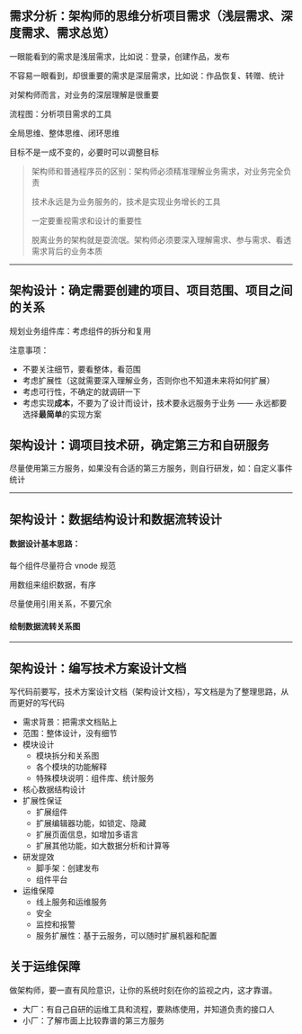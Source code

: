 ## 需求分析：架构师的思维分析项目需求（浅层需求、深度需求、需求总览）

一眼能看到的需求是浅层需求，比如说：登录，创建作品，发布

不容易一眼看到，却很重要的需求是深层需求，比如说：作品恢复、转赠、统计

对架构师而言，对业务的深层理解是很重要

流程图：分析项目需求的工具

全局思维、整体思维、闭环思维

目标不是一成不变的，必要时可以调整目标

> 架构师和普通程序员的区别：架构师必须精准理解业务需求，对业务完全负责
>
> 技术永远是为业务服务的，技术是实现业务增长的工具
>
> 一定要重视需求和设计的重要性
>
> 脱离业务的架构就是耍流氓。架构师必须要深入理解需求、参与需求、看透需求背后的业务本质


------------------------

## 架构设计：确定需要创建的项目、项目范围、项目之间的关系

规划业务组件库：考虑组件的拆分和复用

注意事项：
<ul>
<li>不要关注细节，要看整体，看范围</li>
<li>考虑扩展性（这就需要深入理解业务，否则你也不知道未来将如何扩展）</li>
<li>考虑可行性，不确定的就调研一下</li>
<li>考虑实现<strong>成本</strong>，不要为了设计而设计，技术要永远服务于业务 —— 永远都要选择<strong>最简单</strong>的实现方案</li>
</ul>

## 架构设计：调项目技术研，确定第三方和自研服务

尽量使用第三方服务，如果没有合适的第三方服务，则自行研发，如：自定义事件统计

------------------------

## 架构设计：数据结构设计和数据流转设计


#### 数据设计基本思路：

每个组件尽量符合 vnode 规范

用数组来组织数据，有序

尽量使用引用关系，不要冗余

#### 绘制数据流转关系图

------------------------

## 架构设计：编写技术方案设计文档

写代码前要写，技术方案设计文档（架构设计文档），写文档是为了整理思路，从而更好的写代码

<div class="cl-preview-section"><ul>
<li>需求背景：把需求文档贴上</li>
<li>范围：整体设计，没有细节</li>
<li>模块设计
<ul>
<li>模块拆分和关系图</li>
<li>各个模块的功能解释</li>
<li>特殊模块说明：组件库、统计服务</li>
</ul>
</li>
<li>核心数据结构设计</li>
<li>扩展性保证
<ul>
<li>扩展组件</li>
<li>扩展编辑器功能，如锁定、隐藏</li>
<li>扩展页面信息，如增加多语言</li>
<li>扩展其他功能，如大数据分析和计算等</li>
</ul>
</li>
<li>研发提效
<ul>
<li>脚手架：创建发布</li>
<li>组件平台</li>
</ul>
</li>
<li>运维保障
<ul>
<li>线上服务和运维服务</li>
<li>安全</li>
<li>监控和报警</li>
<li>服务扩展性：基于云服务，可以随时扩展机器和配置</li>
</ul>
</li>
</ul>
</div>
<div class="cl-preview-section"><a id="anchor_3" class="virtual_anchor" target="_blank"></a><h2 id="关于运维保障">关于运维保障</h2>
</div>
<div class="cl-preview-section"><p>做架构师，要一直有风险意识，让你的系统时刻在你的监视之内，这才靠谱。</p>
</div>
<div class="cl-preview-section"><ul>
<li>大厂：有自己自研的运维工具和流程，要熟练使用，并知道负责的接口人</li>
<li>小厂：了解市面上比较靠谱的第三方服务</li>
</ul>
</div>


